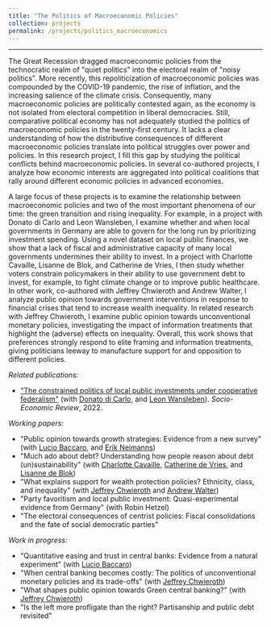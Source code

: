 ```yaml
---
title: "The Politics of Macroeconomic Policies"
collection: projects
permalink: /projects/politics_macroeconomics
---
```


------

The Great Recession dragged macroeconomic policies from the technocratic realm of "quiet politics" into the electoral realm of "noisy politics". More recently, this repoliticization of macroeconomic policies was compounded by the COVID-19 pandemic, the rise of inflation, and the increasing salience of the climate crisis. Consequently, many macroeconomic policies are politically contested again, as the economy is not isolated from electoral competition in liberal democracies. Still, comparative political economy has not adequately studied the politics of macroeconomic policies in the twenty-first century. It lacks a clear understanding of how the distributive consequences of different macroeconomic policies translate into political struggles over power and policies. In this research project, I fill this gap by studying the political conflicts behind macroeconomic policies. In several co-authored projects, I analyze how economic interests are aggregated into political coalitions that rally around different economic policies in advanced economies.

A large focus of these projects is to examine the relationship between macroeconomic policies and two of the most important phenomena of our time: the green transition and rising inequality. For example, in a project with Donato di Carlo and Leon Wansleben, I examine whether and when local governments in Germany are able to govern for the long run by prioritizing investment spending. Using a novel dataset on local public finances, we show that a lack of fiscal and administrative capacity of many local governments undermines their ability to invest. In a project with Charlotte Cavaille, Lisanne de Blok, and Catherine de Vries, I then study whether voters constrain policymakers in their ability to use government debt to invest, for example, to fight climate change or to improve public healthcare. In other work, co-authored with Jeffrey Chwieroth and Andrew Walter, I analyze public opinion towards government interventions in response to financial crises that tend to increase wealth inequality. In related research with Jeffrey Chwieroth, I examine public opinion towards unconventional monetary policies, investigating the impact of information treatments that highlight the (adverse) effects on inequality. Overall, this work shows that preferences strongly respond to elite framing and information treatments, giving politicians leeway to manufacture support for and opposition to different policies.

*Related publications:*

* ["The constrained politics of local public investments under cooperative federalism"](https://doi.org/10.1093/ser/mwac026) (with [Donato di Carlo](https://www.mpifg.de/person/110112/753645), and [Leon Wansleben](https://www.mpifg.de/person/wansleben-leon/576460)). *Socio-Economic Review*, 2022.

*Working papers:*

* "Public opinion towards growth strategies: Evidence from  a new survey" (with [Lucio Baccaro](http://www.mpifg.de/people/lb/index_en.asp), and [Erik Neimanns](https://www.mpifg.de/forschung/wissdetails_en.asp?MitarbID=885))
* "Much ado about debt? Understanding how people reason about debt (un)sustainability" (with [Charlotte Cavaille](https://charlottecavaille.wordpress.com/), [Catherine de Vries](https://www.catherinedevries.eu/), and [Lisanne de Blok](https://lisannedeblok.com/))
* "What explains support for wealth protection policies? Ethnicity, class, and inequality" (with [Jeffrey Chwieroth](http://personal.lse.ac.uk/chwierot/) and [Andrew Walter](https://findanexpert.unimelb.edu.au/profile/195100-andrew-walter))
* "Party favoritism and local public investment: Quasi-experimental evidence from Germany" (with Robin Hetzel)
* "The electoral consequences of centrist policies: Fiscal consolidations and the fate of social democratic parties"

*Work in progress:*

* "Quantitative easing and trust in central banks: Evidence from a natural experiment" (with [Lucio Baccaro](http://www.mpifg.de/people/lb/index_en.asp))
* "When central banking becomes costly: The politics of unconventional monetary policies and its trade-offs" (with [Jeffrey Chwieroth](http://personal.lse.ac.uk/chwierot/))
* "What shapes public opinion towards Green central banking?" (with [Jeffrey Chwieroth](http://personal.lse.ac.uk/chwierot/)) 
* "Is the left more profligate than the right? Partisanship and public debt revisited"
